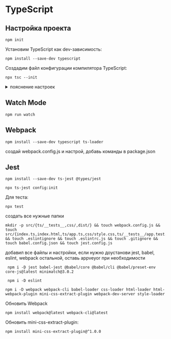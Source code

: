 # TypeScript


## Настройка проекта

```
npm init
```
Установим TypeScript как dev-зависимость:

```
npm install --save-dev typescript
```

Создадим файл конфигурации компилятора TypeScript:

```
npx tsc --init
```
<details>
    <summary>пояснение настроек</summary>
**Tsconfig.json**

Файл конфигурации достаточно большой, опции в нём задокументированы.
Нас интересует несколько:

* **target** — целевая версия ES (по умолчанию выставляется ES5)
* **module** — целевая система модулей (по умолчанию выставляется CommonJS)
* **outFile** — при необходимости скомпилировать всё в единый файл
* **outDir** — каталог для результатов компиляции
* **rootDir** — каталог с исходными файлами
* **sourceMap** — генерация Source Map (возможности отображать скомпилированный код в исходный при работе в дебаггере)

</details>

## Watch Mode

```
npm run watch
```

## Webpack

```
npm install --save-dev typescript ts-loader
```
создай webpack.config.js  и настрой, добавь команды в package.json

## Jest
```
npm install --save-dev ts-jest @types/jest
```

```
npx ts-jest config:init
```
Для теста:

```
npx test
```

создать все нужные папки 

```
mkdir -p src/{ts/__tests__,css/,dist/} && touch webpack.config.js && touch src/{index.ts,index.html,ts/app.ts,css/style.css,ts/__tests__/app.test.ts} && touch .eslintignore && touch .eslintrc.js && touch .gitignore && touch babel.config.json && touch jest.config.js

```

добавил все файлы и настройки, если нужно доустанови jest, babel, eslint, webpack остальной, оставь appveyor при необходимости

```
 npm i -D jest babel-jest @babel/core @babel/cli @babel/preset-env core-js@latest minimatch@3.0.2
```
```
 npm i -D eslint
```
```
npm i -D webpack webpack-cli babel-loader css-loader html-loader html-webpack-plugin mini-css-extract-plugin webpack-dev-server style-loader

```

Обновить Webpack

```
npm install webpack@latest webpack-cli@latest
```
Обновить mini-css-extract-plugin:

```
npm install mini-css-extract-plugin@^1.0.0

```
